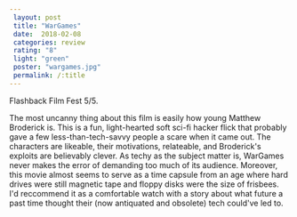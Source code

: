 ```yaml
---
 layout: post
 title: "WarGames"
 date:  2018-02-08
 categories: review 
 rating: "8"
 light: "green"
 poster: "wargames.jpg"
 permalink: /:title
---
```


Flashback Film Fest 5/5.

The most uncanny thing about this film is easily how young Matthew Broderick is. This is a fun, light-hearted soft sci-fi hacker flick that probably gave a few less-than-tech-savvy people a scare when it came out. The characters are likeable, their motivations, relateable, and Broderick's exploits are believably clever. As techy as the subject matter is, WarGames never makes the error of demanding too much of its audience. Moreover, this movie almost seems to serve as a time capsule from an age where hard drives were still magnetic tape and floppy disks were the size of frisbees. I'd reccommend it as a comfortable watch with a story about what future a past time thought their (now antiquated and obsolete) tech could've led to.  